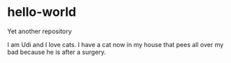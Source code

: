 # hello-world
Yet another repository

I am Udi and I love cats.
I have a cat now in my house that pees all over my bad because he is after a surgery.
